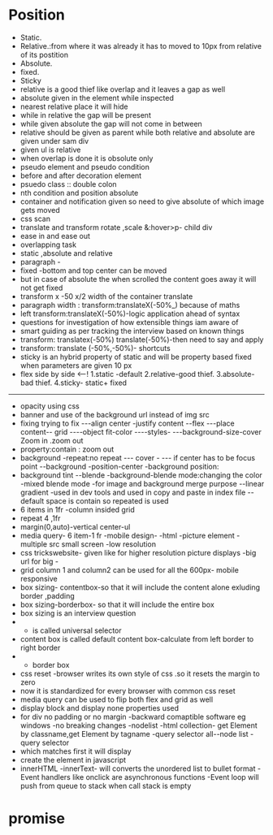 # Position
- Static.
- Relative.:from where it was already it has to moved to 10px from relative of its postition
- Absolute.
- fixed.
- Sticky
- relative is a good thief like overlap and it leaves a gap as well
- absolute given in the element while inspected
- nearest relative place it will hide
- while in relative the gap will be present
- while given absolute the gap will not come in between
- relative should be given as parent while both relative and absolute are given under sam div
- given ul is relative 
- when overlap is done it is obsolute only
- pseudo element and pseudo condition
- before and after decoration element
- psuedo class :: double colon 
- nth condition and position absolute
- container and notification given so need to give absolute of which image gets moved
- css scan
- translate  and transform  rotate ,scale &:hover>p- child div 
- ease in and ease out
- overlapping task
- static ,absolute and relative
- paragraph -
- fixed -bottom and top center  can be moved 
- but in case of absolute the when scrolled the  content goes away it will not get fixed
- transform x -50  x/2 width  of the container translate
- paragraph width : transform:translateX(-50%_) because of maths
- left  transform:translateX(-50%)-logic application ahead of syntax
- questions for investigation of how extensible things iam aware of
- smart guiding as per  tracking the  interview based on known things
- transform: translatex(-50%) translate(-50%)-then need to say and apply
- transform: translate (-50%,-50%)- shortcuts 
- sticky is an hybrid property of static and  will be property based fixed  when parameters are given 10 px
- flex side by side
<--!
1.static -default
2.relative-good thief.
3.absolute-bad thief.
4.sticky- static+ fixed

----
 - opacity  using css 
 - banner and use of the background url instead of img src
 - fixing trying to fix
 ---align center -justify content --flex
 ---place content-- grid
 ----object fit-color
 ----styles-
 ---background-size-cover Zoom in .zoom out
 - property:contain : zoom out
 - background -repeat:no repeat
 --- cover -
 --- if center has to be focus  point
 --background -position-center
 -background  position:
 - background tint
 --blende -background-blende mode:changing the color
 -mixed blende mode -for image and background merge purpose
 --linear gradient -used in dev tools and used in copy and paste in index file
 --default space is contain so repeated is used
 - 6 items in 1fr -column insided grid
 - repeat 4 ,1fr
 - margin(0,auto)-vertical center-ul
 - media query- 6 item-1 fr
 -mobile design-
 -html -picture element -multiple src small screen -low resolution 
 - css trickswebsite- given like  for higher resolution picture displays -big url for big -
 - grid column 1 and column2 can be used for all the 600px- mobile responsive
 - box sizing- contentbox-so that it will  include the content alone exluding border ,padding
 - box sizing-borderbox- so that it will include the entire box
- box sizing is an interview question
- * is called universal selector
- content box is called default content box-calculate from left border to right border
- * border box
- css reset -browser writes its own style of css .so it resets the margin to zero
- now it is standardized for every browser with common css reset
- media query can be used to flip both flex and grid as well
- display block and display none properties used
- for div no padding or no margin
-backward comaptible software  eg windows -no breaking changes
-nodelist
-html collection- get Element by classname,get Element by tagname
-query selector all--node list
-query selector
- which matches first it will display
- create the element in javascript
- innerHTML
-innerText- will converts the unordered list to bullet format
-Event handlers like onclick are asynchronous functions
-Event loop will push from queue to stack when call stack is empty
# promise
